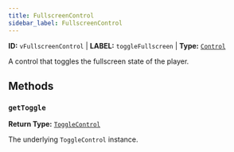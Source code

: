```yaml
---
title: FullscreenControl
sidebar_label: FullscreenControl
---
```


**ID:** `vFullscreenControl` | **LABEL:** `toggleFullscreen` | **Type:** [`Control`](./control-interface.md)

A control that toggles the fullscreen state of the player.

## Methods

### `getToggle`

**Return Type:** [`ToggleControl`](./toggle-control.md)

The underlying `ToggleControl` instance.
